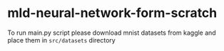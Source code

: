 # mld-neural-network-form-scratch

To run main.py script please download mnist datasets from kaggle and place them in `src/datasets` directory
